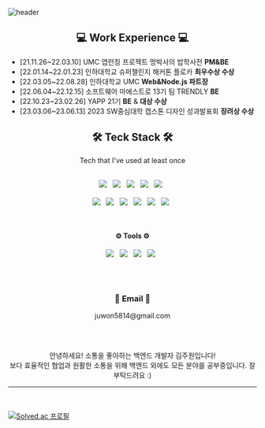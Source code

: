 ![header](https://capsule-render.vercel.app/api?type=waving&color=gradient&height=300&section=header&text=Kim%0AJuwon&font-size=70&fontAlign=75)


<h2 align="center">💻 Work Experience 💻</h2>

* [21.11.26~22.03.10] UMC 앱런칭 프로젝트 멍박사의 밥학사전 **PM&BE**
* [22.01.14~22.01.23] 인하대학교 슈퍼챌린지 해커톤 플로카 **최우수상 수상**
* [22.03.05~22.08.28] 인하대학교 UMC **Web&Node.js 파트장**
* [22.06.04~22.12.15] 소프트웨어 마에스트로 13기 팀 TRENDLY **BE**
* [22.10.23~23.02.26] YAPP 21기 **BE** & **대상 수상**
* [23.03.06~23.06.13] 2023 SW중심대학 캡스톤 디자인 성과발표회 **장려상 수상**



<h2 align="center">🛠 Teck Stack 🛠</h2>
<div align="center">Tech that I've used at least once</div>
<br>
<p align="center">
<img src="https://img.shields.io/badge/Spring Boot-6DB33F?style=flat-square&logo=Spring&logoColor=white"/></a> &nbsp
<img src="https://img.shields.io/badge/MySQL-4479A1?style=flat-square&logo=MySQL&logoColor=white"/></a> &nbsp
<img src="https://img.shields.io/badge/Node.js-339933?style=flat-square&logo=Node.js&logoColor=white"/></a> &nbsp
<img src="https://img.shields.io/badge/MongoDB-47A248?style=flat-square&logo=MongoDB&logoColor=white"/></a> &nbsp
<img src="https://img.shields.io/badge/Dart-0175C2?style=flat-square&logo=Dart&logoColor=white"/></a> &nbsp
<br></br>
<img src="https://img.shields.io/badge/HTML5-E34F26?style=flat-square&logo=HTML5&logoColor=white"/></a> &nbsp
<img src="https://img.shields.io/badge/CSS3-1572B6?style=flat-square&logo=CSS3&logoColor=white"/></a> &nbsp
<img src="https://img.shields.io/badge/JavaScript-F7DF1E?style=flat-square&logo=JavaScript&logoColor=white"/></a> &nbsp
<img src="https://img.shields.io/badge/c++-00599C?style=flat-square&logo=c%2B%2B&logoColor=white"/></a> &nbsp 
<img src="https://img.shields.io/badge/Python-3776AB?style=flat-square&logo=Python&logoColor=white"/></a> &nbsp
<img src="https://img.shields.io/badge/Amazon AWS-232F3E?style=flat-square&logo=Amazon%20AWS&logoColor=white"/></a> &nbsp </p>
</br>

<h4 align="center">⚙️ Tools ⚙️</h4>
<p align="center">
<img src="https://img.shields.io/badge/Figma-F24E1E?style=flat-square&logo=Figma&logoColor=white"/></a> &nbsp 
<img src="https://img.shields.io/badge/Jira-0052CC?style=flat-square&logo=Jira&logoColor=white"/></a> &nbsp 
<img src="https://img.shields.io/badge/Confluence-172B4D?style=flat-square&logo=Confluence&logoColor=white"/></a> &nbsp 
<img src="https://img.shields.io/badge/Git-F05032?style=flat-square&logo=Git&logoColor=white"/></a> &nbsp 
</p>

<br></br>

<h3 align="center">📧 Email 📧</h3>

<div align="center">juwon5814@gmail.com</div>

<div align="center"></div>

<br></br>

<p align="center">
  <div align="center">안녕하세요! 소통을 좋아하는 백엔드 개발자 김주원입니다!</div>
  <div align="center">보다 효율적인 협업과 원활한 소통을 위해 백엔드 외에도 모든 분야를 공부중입니다. 잘 부탁드려요 :)</div>
</p>

----
<!--[jw0111's GitHub stats](https://github-readme-stats.vercel.app/api?username=jw0111&theme=buefy&show_icons=true)-->
<br></br>
[![Solved.ac 프로필](http://mazassumnida.wtf/api/mini/generate_badge?boj=jw0111)](https://solved.ac/jw0111)
<!--[![Hits](https://hits.seeyoufarm.com/api/count/incr/badge.svg?url=https%3A%2F%2Fgithub.com%2Fjw0111%2Fhit-counter&count_bg=%23FFDAB9&title_bg=%23FFC0CB&icon=github.svg&icon_color=%23E7E7E7&title=hits&edge_flat=false)](https://hits.seeyoufarm.com)-->

